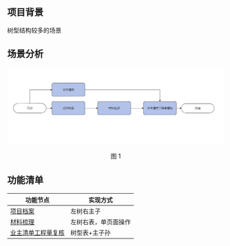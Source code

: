 ## 项目背景

树型结构较多的场景

## 场景分析


<div align=center>
<img src="/mybook/yonbuilder/bestpractices/tree/images/1.png"/>
</div>
<p align="center">图 1</p>


## 功能清单

功能节点 | 实现方式
---|---
[项目档案](/mybook/yonbuilder/bestpractices/tree/1-/itemdoc.md) | 左树右主子
[材料梳理](/mybook/yonbuilder/bestpractices/tree/2-/material.md)  | 左树右表，单页面操作
[业主清单工程量复核](/mybook/yonbuilder/bestpractices/tree/3-/bus.md)  | 树型表+主子孙





